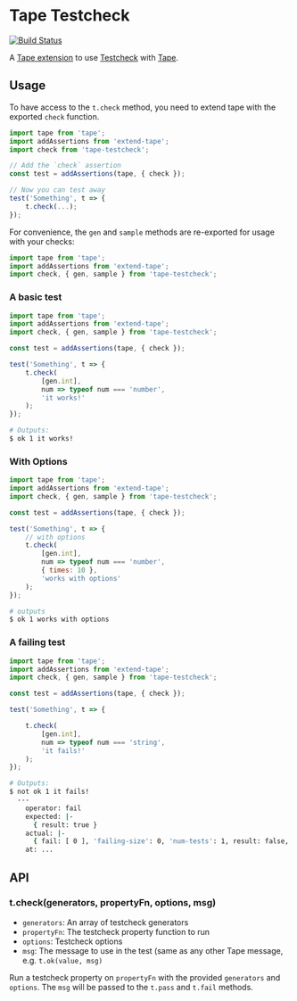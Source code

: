 # Tape Testcheck

[![Build Status](https://travis-ci.org/npbee/tape-testcheck.svg)](https://travis-ci.org/npbee/tape-testcheck)

A [Tape extension](https://github.com/atabel/extend-tape) to use 
[Testcheck](https://github.com/leebyron/testcheck-js) with 
[Tape](https://github.com/substack/tape).  

## Usage

To have access to the `t.check` method, you need to extend tape with the exported
`check` function.

```javascript
import tape from 'tape';
import addAssertions from 'extend-tape';
import check from 'tape-testcheck';

// Add the `check` assertion
const test = addAssertions(tape, { check });

// Now you can test away
test('Something', t => {
    t.check(...);
});
```

For convenience, the `gen` and `sample` methods are re-exported for usage with
your checks:

```javascript
import tape from 'tape';
import addAssertions from 'extend-tape';
import check, { gen, sample } from 'tape-testcheck';
```

### A basic test

```javascript
import tape from 'tape';
import addAssertions from 'extend-tape';
import check, { gen, sample } from 'tape-testcheck';

const test = addAssertions(tape, { check });

test('Something', t => {
    t.check(
        [gen.int],
        num => typeof num === 'number',
        'it works!'
    );
});
```

```bash
# Outputs:
$ ok 1 it works!
```

### With Options

```javascript
import tape from 'tape';
import addAssertions from 'extend-tape';
import check, { gen, sample } from 'tape-testcheck';

const test = addAssertions(tape, { check });

test('Something', t => {
    // with options
    t.check(
        [gen.int],
        num => typeof num === 'number',
        { times: 10 },
        'works with options'
    );
});
```

```bash
# outputs
$ ok 1 works with options
```

### A failing test

```javascript
import tape from 'tape';
import addAssertions from 'extend-tape';
import check, { gen, sample } from 'tape-testcheck';

const test = addAssertions(tape, { check });

test('Something', t => {

    t.check(
        [gen.int],
        num => typeof num === 'string',
        'it fails!'
    );
});
```

```bash
# Outputs:
$ not ok 1 it fails!
  ---
    operator: fail
    expected: |-
      { result: true }
    actual: |-
      { fail: [ 0 ], 'failing-size': 0, 'num-tests': 1, result: false, shrunk: { depth: 0, result: false, smallest: [ 0 ], 'total-nodes-visited': 0 } }
    at: ...
```


## API

### t.check(generators, propertyFn, options, msg)

- `generators`: An array of testcheck generators
- `propertyFn`: The testcheck property function to run
- `options`: Testcheck options
- `msg`: The message to use in the test (same as any other Tape message, e.g.
  `t.ok(value, msg)`

Run a testcheck property on `propertyFn` with the provided `generators` and
`options`.  The `msg` will be passed to the `t.pass` and `t.fail` methods.
